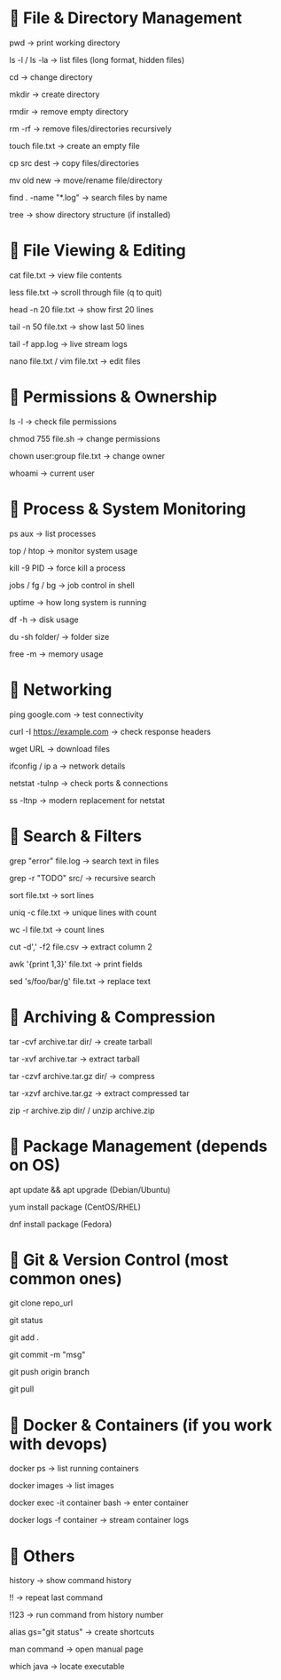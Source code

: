 # 🔹 File & Directory Management

pwd      →      print working directory

ls -l / ls -la      →      list files (long format, hidden files)

cd      →      change directory

mkdir      →      create directory

rmdir      →      remove empty directory

rm -rf      →      remove files/directories recursively

touch file.txt      →      create an empty file

cp src dest      →      copy files/directories

mv old new      →      move/rename file/directory

find . -name "*.log"      →      search files by name

tree      →      show directory structure (if installed)

# 🔹 File Viewing & Editing

cat file.txt      →      view file contents

less file.txt      →      scroll through file (q to quit)

head -n 20 file.txt      →      show first 20 lines

tail -n 50 file.txt      →      show last 50 lines

tail -f app.log      →      live stream logs

nano file.txt / vim file.txt      →      edit files

# 🔹 Permissions & Ownership

ls -l      →      check file permissions

chmod 755 file.sh      →      change permissions

chown user:group file.txt      →      change owner

whoami      →      current user

# 🔹 Process & System Monitoring

ps aux      →      list processes

top / htop      →      monitor system usage

kill -9 PID      →      force kill a process

jobs / fg / bg      →      job control in shell

uptime      →      how long system is running

df -h      →      disk usage

du -sh folder/      →      folder size

free -m      →      memory usage

# 🔹 Networking

ping google.com      →      test connectivity

curl -I https://example.com      →      check response headers

wget URL      →      download files

ifconfig / ip a      →      network details

netstat -tulnp      →      check ports & connections

ss -ltnp      →      modern replacement for netstat

# 🔹 Search & Filters

grep "error" file.log      →      search text in files

grep -r "TODO" src/      →      recursive search

sort file.txt      →      sort lines

uniq -c file.txt      →      unique lines with count

wc -l file.txt      →      count lines

cut -d',' -f2 file.csv      →      extract column 2

awk '{print $1,$3}' file.txt      →      print fields

sed 's/foo/bar/g' file.txt      →      replace text

# 🔹 Archiving & Compression

tar -cvf archive.tar dir/      →      create tarball

tar -xvf archive.tar      →      extract tarball

tar -czvf archive.tar.gz dir/      →      compress

tar -xzvf archive.tar.gz      →      extract compressed tar

zip -r archive.zip dir/ / unzip archive.zip

# 🔹 Package Management (depends on OS)

apt update && apt upgrade (Debian/Ubuntu)

yum install package (CentOS/RHEL)

dnf install package (Fedora)

# 🔹 Git & Version Control (most common ones)

git clone repo_url

git status

git add .

git commit -m "msg"

git push origin branch

git pull

# 🔹 Docker & Containers (if you work with devops)

docker ps      →      list running containers

docker images      →      list images

docker exec -it container bash      →      enter container

docker logs -f container      →      stream container logs

# 🔹 Others

history      →      show command history

!!      →      repeat last command

!123      →      run command from history number

alias gs="git status"      →      create shortcuts

man command      →      open manual page

which java      →      locate executable
